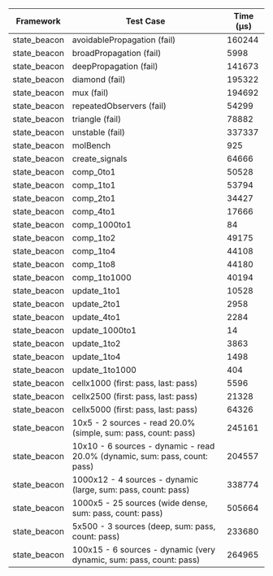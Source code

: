 | Framework | Test Case | Time (μs) |
| --- | --- | --- |
| state_beacon | avoidablePropagation (fail) | 160244 |
| state_beacon | broadPropagation (fail) | 5998 |
| state_beacon | deepPropagation (fail) | 141673 |
| state_beacon | diamond (fail) | 195322 |
| state_beacon | mux (fail) | 194692 |
| state_beacon | repeatedObservers (fail) | 54299 |
| state_beacon | triangle (fail) | 78882 |
| state_beacon | unstable (fail) | 337337 |
| state_beacon | molBench | 925 |
| state_beacon | create_signals | 64666 |
| state_beacon | comp_0to1 | 50528 |
| state_beacon | comp_1to1 | 53794 |
| state_beacon | comp_2to1 | 34427 |
| state_beacon | comp_4to1 | 17666 |
| state_beacon | comp_1000to1 | 84 |
| state_beacon | comp_1to2 | 49175 |
| state_beacon | comp_1to4 | 44108 |
| state_beacon | comp_1to8 | 44180 |
| state_beacon | comp_1to1000 | 40194 |
| state_beacon | update_1to1 | 10528 |
| state_beacon | update_2to1 | 2958 |
| state_beacon | update_4to1 | 2284 |
| state_beacon | update_1000to1 | 14 |
| state_beacon | update_1to2 | 3863 |
| state_beacon | update_1to4 | 1498 |
| state_beacon | update_1to1000 | 404 |
| state_beacon | cellx1000 (first: pass, last: pass) | 5596 |
| state_beacon | cellx2500 (first: pass, last: pass) | 21328 |
| state_beacon | cellx5000 (first: pass, last: pass) | 64326 |
| state_beacon | 10x5 - 2 sources - read 20.0% (simple, sum: pass, count: pass) | 245161 |
| state_beacon | 10x10 - 6 sources - dynamic - read 20.0% (dynamic, sum: pass, count: pass) | 204557 |
| state_beacon | 1000x12 - 4 sources - dynamic (large, sum: pass, count: pass) | 338774 |
| state_beacon | 1000x5 - 25 sources (wide dense, sum: pass, count: pass) | 505664 |
| state_beacon | 5x500 - 3 sources (deep, sum: pass, count: pass) | 233680 |
| state_beacon | 100x15 - 6 sources - dynamic (very dynamic, sum: pass, count: pass) | 264965 |
